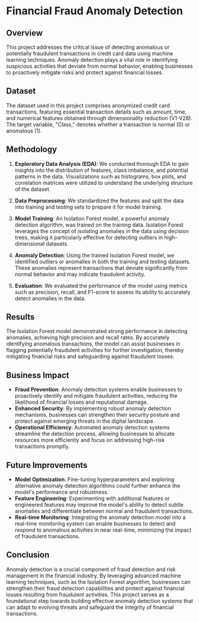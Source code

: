 # Financial Fraud Anomaly Detection

## Overview
This project addresses the critical issue of detecting anomalous or potentially fraudulent transactions in credit card data using machine learning techniques. Anomaly detection plays a vital role in identifying suspicious activities that deviate from normal behavior, enabling businesses to proactively mitigate risks and protect against financial losses.

## Dataset
The dataset used in this project comprises anonymized credit card transactions, featuring essential transaction details such as amount, time, and numerical features obtained through dimensionality reduction (V1-V28). The target variable, "Class," denotes whether a transaction is normal (0) or anomalous (1).

## Methodology
1. **Exploratory Data Analysis (EDA)**: We conducted thorough EDA to gain insights into the distribution of features, class imbalance, and potential patterns in the data. Visualizations such as histograms, box plots, and correlation matrices were utilized to understand the underlying structure of the dataset.

2. **Data Preprocessing**: We standardized the features and split the data into training and testing sets to prepare it for model training.

3. **Model Training**: An Isolation Forest model, a powerful anomaly detection algorithm, was trained on the training data. Isolation Forest leverages the concept of isolating anomalies in the data using decision trees, making it particularly effective for detecting outliers in high-dimensional datasets.

4. **Anomaly Detection**: Using the trained Isolation Forest model, we identified outliers or anomalies in both the training and testing datasets. These anomalies represent transactions that deviate significantly from normal behavior and may indicate fraudulent activity.

5. **Evaluation**: We evaluated the performance of the model using metrics such as precision, recall, and F1-score to assess its ability to accurately detect anomalies in the data.

## Results
The Isolation Forest model demonstrated strong performance in detecting anomalies, achieving high precision and recall rates. By accurately identifying anomalous transactions, the model can assist businesses in flagging potentially fraudulent activities for further investigation, thereby mitigating financial risks and safeguarding against fraudulent losses.

## Business Impact
- **Fraud Prevention**: Anomaly detection systems enable businesses to proactively identify and mitigate fraudulent activities, reducing the likelihood of financial losses and reputational damage.
- **Enhanced Security**: By implementing robust anomaly detection mechanisms, businesses can strengthen their security posture and protect against emerging threats in the digital landscape.
- **Operational Efficiency**: Automated anomaly detection systems streamline the detection process, allowing businesses to allocate resources more efficiently and focus on addressing high-risk transactions promptly.

## Future Improvements
- **Model Optimization**: Fine-tuning hyperparameters and exploring alternative anomaly detection algorithms could further enhance the model's performance and robustness.
- **Feature Engineering**: Experimenting with additional features or engineered features may improve the model's ability to detect subtle anomalies and differentiate between normal and fraudulent transactions.
- **Real-time Monitoring**: Integrating the anomaly detection model into a real-time monitoring system can enable businesses to detect and respond to anomalous activities in near real-time, minimizing the impact of fraudulent transactions.

## Conclusion
Anomaly detection is a crucial component of fraud detection and risk management in the financial industry. By leveraging advanced machine learning techniques, such as the Isolation Forest algorithm, businesses can strengthen their fraud detection capabilities and protect against financial losses resulting from fraudulent activities. This project serves as a foundational step towards building effective anomaly detection systems that can adapt to evolving threats and safeguard the integrity of financial transactions.
